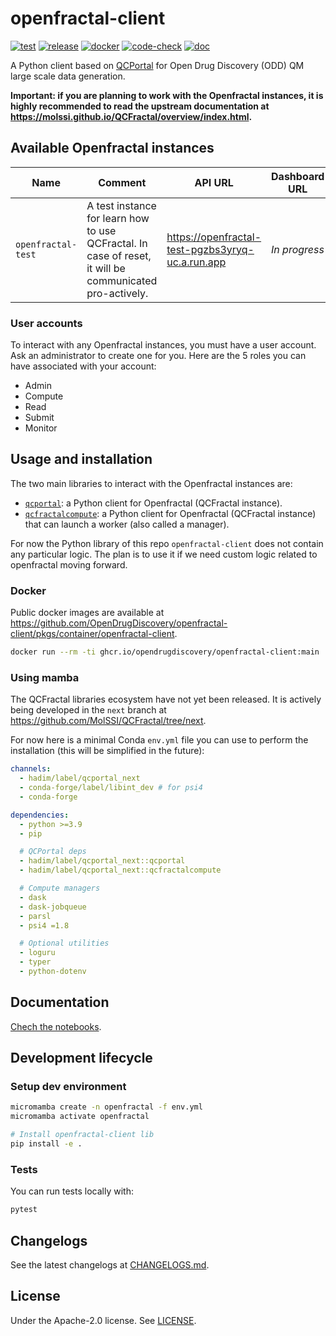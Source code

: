 # openfractal-client

[![test](https://github.com/OpenDrugDiscovery/openfractal-client/actions/workflows/test.yml/badge.svg)](https://github.com/OpenDrugDiscovery/openfractal-client/actions/workflows/test.yml)
[![release](https://github.com/OpenDrugDiscovery/openfractal-client/actions/workflows/release.yml/badge.svg)](https://github.com/OpenDrugDiscovery/openfractal-client/actions/workflows/release.yml)
[![docker](https://github.com/OpenDrugDiscovery/openfractal-client/actions/workflows/docker.yml/badge.svg)](https://github.com/OpenDrugDiscovery/openfractal-client/actions/workflows/docker.yml)
[![code-check](https://github.com/OpenDrugDiscovery/openfractal-client/actions/workflows/code-check.yml/badge.svg)](https://github.com/OpenDrugDiscovery/openfractal-client/actions/workflows/code-check.yml)
[![doc](https://github.com/OpenDrugDiscovery/openfractal-client/actions/workflows/doc.yml/badge.svg)](https://github.com/OpenDrugDiscovery/openfractal-client/actions/workflows/doc.yml)

A Python client based on [QCPortal](https://github.com/MolSSI/QCFractal) for Open Drug Discovery (ODD) QM large scale data generation.

**Important: if you are planning to work with the Openfractal instances, it is highly recommended to read the upstream documentation at <https://molssi.github.io/QCFractal/overview/index.html>.**

## Available Openfractal instances

| Name               | Comment                                                                                                 | API URL                                            | Dashboard URL |
| ------------------ | ------------------------------------------------------------------------------------------------------- | -------------------------------------------------- | ------------- |
| `openfractal-test` | A test instance for learn how to use QCFractal. In case of reset, it will be communicated pro-actively. | <https://openfractal-test-pgzbs3yryq-uc.a.run.app> | _In progress_ |

### User accounts

To interact with any Openfractal instances, you must have a user account. Ask an administrator to create one for you. Here are the 5 roles you can have associated with your account:

- Admin
- Compute
- Read
- Submit
- Monitor

## Usage and installation

The two main libraries to interact with the Openfractal instances are:

- [`qcportal`](https://github.com/MolSSI/QCFractal/tree/next/qcportal): a Python client for Openfractal (QCFractal instance).
- [`qcfractalcompute`](https://github.com/MolSSI/QCFractal/tree/next/qcfractalcompute): a Python client for Openfractal (QCFractal instance) that can launch a worker (also called a manager).

For now the Python library of this repo `openfractal-client` does not contain any particular logic. The plan is to use it if we need custom logic related to openfractal moving forward.

### Docker

Public docker images are available at <https://github.com/OpenDrugDiscovery/openfractal-client/pkgs/container/openfractal-client>.

```bash
docker run --rm -ti ghcr.io/opendrugdiscovery/openfractal-client:main
```

### Using mamba

The QCFractal libraries ecosystem have not yet been released. It is actively being developed in the `next` branch at <https://github.com/MolSSI/QCFractal/tree/next>.

For now here is a minimal Conda `env.yml` file you can use to perform the installation (this will be simplified in the future):

```yaml
channels:
  - hadim/label/qcportal_next
  - conda-forge/label/libint_dev # for psi4
  - conda-forge

dependencies:
  - python >=3.9
  - pip

  # QCPortal deps
  - hadim/label/qcportal_next::qcportal
  - hadim/label/qcportal_next::qcfractalcompute

  # Compute managers
  - dask
  - dask-jobqueue
  - parsl
  - psi4 =1.8

  # Optional utilities
  - loguru
  - typer
  - python-dotenv
```

## Documentation

[Chech the notebooks](./docs/tutorials/).

## Development lifecycle

### Setup dev environment

```bash
micromamba create -n openfractal -f env.yml
micromamba activate openfractal

# Install openfractal-client lib
pip install -e .
```

### Tests

You can run tests locally with:

```bash
pytest
```

## Changelogs

See the latest changelogs at [CHANGELOGS.md](./CHANGELOGS.md).

## License

Under the Apache-2.0 license. See [LICENSE](LICENSE).

